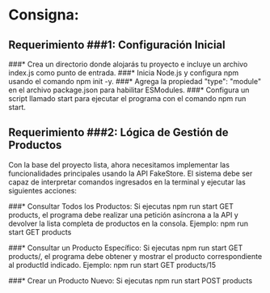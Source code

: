 # Consigna:

## Requerimiento ###1: Configuración Inicial

  ###* Crea un directorio donde alojarás tu proyecto e incluye un archivo index.js como punto de entrada.
  ###* Inicia Node.js y configura npm usando el comando npm init -y.
  ###* Agrega la propiedad "type": "module" en el archivo package.json para habilitar ESModules.
  ###* Configura un script llamado start para ejecutar el programa con el comando npm run start.

## Requerimiento ###2: Lógica de Gestión de Productos

Con la base del proyecto lista, ahora necesitamos implementar las funcionalidades principales usando la API FakeStore. El sistema debe ser capaz de interpretar comandos ingresados en la terminal y ejecutar las siguientes acciones:

  ###* Consultar Todos los Productos:
      Si ejecutas npm run start GET products, el programa debe realizar una petición asíncrona a la API y devolver la lista completa de productos en la consola.
      Ejemplo: npm run start GET products

  ###* Consultar un Producto Específico:
      Si ejecutas npm run start GET products/<productId>, el programa debe obtener y mostrar el producto correspondiente al productId indicado.
      Ejemplo: npm run start GET products/15

  ###* Crear un Producto Nuevo:
      Si ejecutas npm run start POST products <title> <price> <category>, el programa debe enviar una petición POST a la API para agregar un nuevo producto con los datos proporcionados (title, price, category) y devolver el resultado en la consola.
      Ejemplo: npm run start POST products T-Shirt-Rex 300 remeras

  ###* Eliminar un Producto:
    Si ejecutas npm run start DELETE products/<productId>, el programa debe enviar una petición DELETE para eliminar el producto correspondiente al productId y devolver la respuesta en la consola.
    Ejemplo: npm run start DELETE products/7

